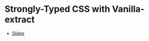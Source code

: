 # Strongly-Typed CSS with Vanilla-extract

- [Slides](https://github.com/georgialoper/strongly-typed-css-stirtrek-2023)